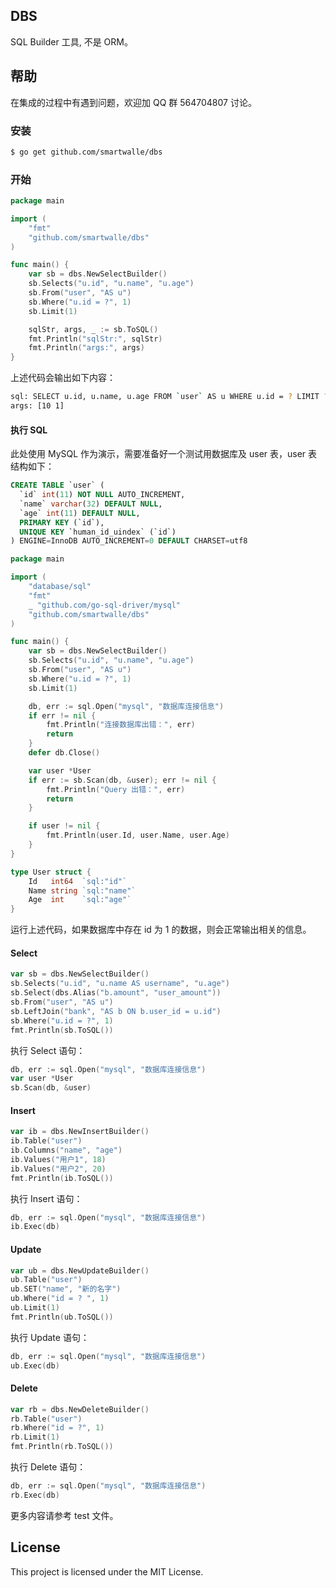 ## DBS

SQL Builder 工具, 不是 ORM。

## 帮助

在集成的过程中有遇到问题，欢迎加 QQ 群 564704807 讨论。

### 安装
```bash
$ go get github.com/smartwalle/dbs
```

### 开始
```go
package main

import (
	"fmt"
	"github.com/smartwalle/dbs"
)

func main() {
	var sb = dbs.NewSelectBuilder()
	sb.Selects("u.id", "u.name", "u.age")
	sb.From("user", "AS u")
	sb.Where("u.id = ?", 1)
	sb.Limit(1)

	sqlStr, args, _ := sb.ToSQL()
	fmt.Println("sqlStr:", sqlStr)
	fmt.Println("args:", args)
}

```

上述代码会输出如下内容：

```bash
sql: SELECT u.id, u.name, u.age FROM `user` AS u WHERE u.id = ? LIMIT ?
args: [10 1]
```

#### 执行 SQL

此处使用 MySQL 作为演示，需要准备好一个测试用数据库及 user 表，user 表结构如下：

```sql
CREATE TABLE `user` (
  `id` int(11) NOT NULL AUTO_INCREMENT,
  `name` varchar(32) DEFAULT NULL,
  `age` int(11) DEFAULT NULL,
  PRIMARY KEY (`id`),
  UNIQUE KEY `human_id_uindex` (`id`)
) ENGINE=InnoDB AUTO_INCREMENT=0 DEFAULT CHARSET=utf8

```

```go
package main

import (
	"database/sql"
	"fmt"
	_ "github.com/go-sql-driver/mysql"
	"github.com/smartwalle/dbs"
)

func main() {
	var sb = dbs.NewSelectBuilder()
	sb.Selects("u.id", "u.name", "u.age")
	sb.From("user", "AS u")
	sb.Where("u.id = ?", 1)
	sb.Limit(1)

	db, err := sql.Open("mysql", "数据库连接信息")
	if err != nil {
		fmt.Println("连接数据库出错：", err)
		return
	}
	defer db.Close()

	var user *User
	if err := sb.Scan(db, &user); err != nil {
		fmt.Println("Query 出错：", err)
		return
	}

	if user != nil {
		fmt.Println(user.Id, user.Name, user.Age)
	}
}

type User struct {
	Id   int64  `sql:"id"`
	Name string `sql:"name"`
	Age  int    `sql:"age"`
}
```

运行上述代码，如果数据库中存在 id 为 1 的数据，则会正常输出相关的信息。

#### Select

```go
var sb = dbs.NewSelectBuilder()
sb.Selects("u.id", "u.name AS username", "u.age")
sb.Select(dbs.Alias("b.amount", "user_amount"))
sb.From("user", "AS u")
sb.LeftJoin("bank", "AS b ON b.user_id = u.id")
sb.Where("u.id = ?", 1)
fmt.Println(sb.ToSQL())
```

执行 Select 语句：

```go
db, err := sql.Open("mysql", "数据库连接信息")
var user *User
sb.Scan(db, &user)
```

#### Insert

```go
var ib = dbs.NewInsertBuilder()
ib.Table("user")
ib.Columns("name", "age")
ib.Values("用户1", 18)
ib.Values("用户2", 20)
fmt.Println(ib.ToSQL())
```

执行 Insert 语句：

```go
db, err := sql.Open("mysql", "数据库连接信息")
ib.Exec(db)
```

#### Update
```go
var ub = dbs.NewUpdateBuilder()
ub.Table("user")
ub.SET("name", "新的名字")
ub.Where("id = ? ", 1)
ub.Limit(1)
fmt.Println(ub.ToSQL())
```

执行 Update 语句：

```go
db, err := sql.Open("mysql", "数据库连接信息")
ub.Exec(db)
```

#### Delete

```go
var rb = dbs.NewDeleteBuilder()
rb.Table("user")
rb.Where("id = ?", 1)
rb.Limit(1)
fmt.Println(rb.ToSQL())
```

执行 Delete 语句：

```go
db, err := sql.Open("mysql", "数据库连接信息")
rb.Exec(db)
```

更多内容请参考 test 文件。

## License
This project is licensed under the MIT License.
